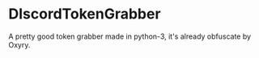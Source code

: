 # DIscordTokenGrabber
A pretty good token grabber made in python-3, it's already obfuscate by Oxyry.
